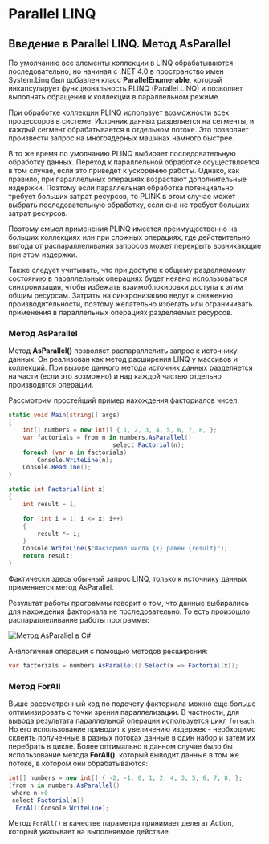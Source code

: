 # Parallel LINQ

## Введение в Parallel LINQ. Метод AsParallel

По умолчанию все элементы коллекции в LINQ обрабатываются последовательно, но начиная с .NET 4.0 в пространство имен System.Linq 
был добавлен класс **ParallelEnumerable**, который инкапсулирует функциональность PLINQ (Parallel LINQ)  и позволяет выполнять 
обращения к коллекции в параллельном режиме.

При обработке коллекции PLINQ использует возможности всех процессоров в системе. Источник данных разделяется на сегменты, и каждый сегмент обрабатывается в отдельном потоке. 
Это позволяет произвести запрос на многоядерных машинах намного быстрее.

В то же время по умолчанию PLINQ выбирает последовательную обработку данных. Переход к параллельной обработке осуществляется в том случае, 
если это приведет к ускорению работы. Однако, как правило, при параллельных операциях возрастают дополнительные издержки. Поэтому если параллельная обработка потенциально требует больших затрат ресурсов, то PLINK в этом случае может выбрать 
последовательную обработку, если она не требует больших затрат ресурсов.

Поэтому смысл применения PLINQ имеется преимущественно на больших коллекциях или при сложных операциях, где действительно выгода от распараллеливания запросов может перекрыть 
возникающие при этом издержки.

Также следует учитывать, что при доступе к общему разделяемому состоянию в параллельных операциях будет неявно использоваться синхронизация, чтобы избежать 
взаимоблокировки доступа к этим общим ресурсам. Затраты на синхронизацию ведут к снижению производительности, поэтому желательно избегать или ограничивать применения в 
параллельных операциях разделяемых ресурсов.

### Метод AsParallel

Метод **AsParallel()** позволяет распараллелить запрос к источнику данных. Он реализован как метод расширения LINQ 
у массивов и коллекций. При вызове данного метода источник данных 
разделяется на части (если это возможно) и над каждой частью отдельно производятся операции.

Рассмотрим простейший пример нахождения факториалов чисел:

```cs
static void Main(string[] args)
{
    int[] numbers = new int[] { 1, 2, 3, 4, 5, 6, 7, 8, };
    var factorials = from n in numbers.AsParallel()
                             select Factorial(n);
    foreach (var n in factorials)
        Console.WriteLine(n);
    Console.ReadLine();
}

static int Factorial(int x)
{
    int result = 1;

    for (int i = 1; i <= x; i++)
    {
        result *= i;
    }
    Console.WriteLine($"Факториал числа {x} равен {result}");
    return result;
}
```

Фактически здесь обычный запрос LINQ, только к источнику данных применяется метод AsParallel.

Результат работы программы говорит о том, что данные выбирались для нахождения факториала не последовательно. То есть произошло распараллеливание работы программы:

![Метод AsParallel в C#](https://metanit.com/sharp/tutorial/./pics/asparallel.png)

Аналогичная операция с помощью методов расширения:

```cs
var factorials = numbers.AsParallel().Select(x => Factorial(x));
```

### Метод ForAll

Выше рассмотренный код по подсчету факториала можно еще больше оптимизировать с точки зрения параллелизации. В частности, для вывода результата параллельной операции 
используется цикл `foreach`. Но его использование приводит к увеличению издержек - необходимо склеить полученные в разных потоках данные в один набор и затем их перебрать в цикле. 
Более оптимально в данном случае было бы использование метода **ForAll()**, который выводит 
данные в том же потоке, в котором они обрабатываются:

```cs
int[] numbers = new int[] { -2, -1, 0, 1, 2, 4, 3, 5, 6, 7, 8, };
(from n in numbers.AsParallel()
 where n >0
 select Factorial(n))
 .ForAll(Console.WriteLine);
```

Метод `ForAll()` в качестве параметра принимает делегат Action, который указывает на выполняемое действие.

